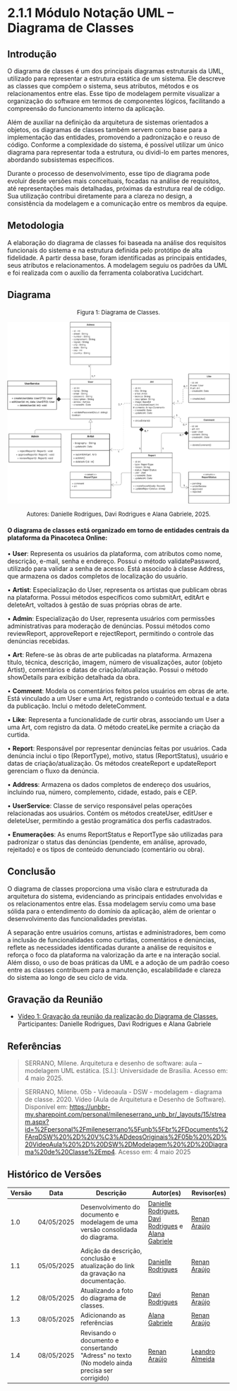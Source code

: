 # 2.1.1 Módulo Notação UML – Diagrama de Classes

## Introdução

O diagrama de classes é um dos principais diagramas estruturais da UML, utilizado para representar a estrutura estática de um sistema. Ele descreve as classes que compõem o sistema, seus atributos, métodos e os relacionamentos entre elas. Esse tipo de modelagem permite visualizar a organização do software em termos de componentes lógicos, facilitando a compreensão do funcionamento interno da aplicação.

Além de auxiliar na definição da arquitetura de sistemas orientados a objetos, os diagramas de classes também servem como base para a implementação das entidades, promovendo a padronização e o reuso de código. Conforme a complexidade do sistema, é possível utilizar um único diagrama para representar toda a estrutura, ou dividi-lo em partes menores, abordando subsistemas específicos.

Durante o processo de desenvolvimento, esse tipo de diagrama pode evoluir desde versões mais conceituais, focadas na análise de requisitos, até representações mais detalhadas, próximas da estrutura real de código. Sua utilização contribui diretamente para a clareza no design, a consistência da modelagem e a comunicação entre os membros da equipe.

## Metodologia

A elaboração do diagrama de classes foi baseada na análise dos requisitos funcionais do sistema e na estrutura definida pelo protótipo de alta fidelidade. A partir dessa base, foram identificadas as principais entidades, seus atributos e relacionamentos. A modelagem seguiu os padrões da UML e foi realizada com o auxílio da ferramenta colaborativa Lucidchart.

## Diagrama

<font size="2"><p style="text-align: center">Figura 1: Diagrama de Classes.</p></font>
![DiagramaV1](assets/diagrams/Classe%20UML.png)
<font size="2"><p style="text-align: center">Autores: Danielle Rodrigues, Davi Rodrigues e Alana Gabriele, 2025.</p></font>

#### O diagrama de classes está organizado em torno de entidades centrais da plataforma da Pinacoteca Online:

• **User**: Representa os usuários da plataforma, com atributos como nome, descrição, e-mail, senha e endereço. Possui o método validatePassword, utilizado para validar a senha de acesso. Está associado à classe Address, que armazena os dados completos de localização do usuário.

• **Artist**: Especialização do User, representa os artistas que publicam obras na plataforma. Possui métodos específicos como submitArt, editArt e deleteArt, voltados à gestão de suas próprias obras de arte.

• **Admin**: Especialização do User, representa usuários com permissões administrativas para moderação de denúncias. Possui métodos como reviewReport, approveReport e rejectReport, permitindo o controle das denúncias recebidas.

• **Art**: Refere-se às obras de arte publicadas na plataforma. Armazena título, técnica, descrição, imagem, número de visualizações, autor (objeto Artist), comentários e datas de criação/atualização. Possui o método showDetails para exibição detalhada da obra.

• **Comment**: Modela os comentários feitos pelos usuários em obras de arte. Está vinculado a um User e uma Art, registrando o conteúdo textual e a data da publicação. Inclui o método deleteComment.

• **Like**: Representa a funcionalidade de curtir obras, associando um User a uma Art, com registro da data. O método createLike permite a criação da curtida.

• **Report**: Responsável por representar denúncias feitas por usuários. Cada denúncia inclui o tipo (ReportType), motivo, status (ReportStatus), usuário e datas de criação/atualização. Os métodos createReport e updateReport gerenciam o fluxo da denúncia.

• **Address**: Armazena os dados completos de endereço dos usuários, incluindo rua, número, complemento, cidade, estado, país e CEP.

• **UserService**: Classe de serviço responsável pelas operações relacionadas aos usuários. Contém os métodos createUser, editUser e deleteUser, permitindo a gestão programática dos perfis cadastrados.

• **Enumerações**: As enums ReportStatus e ReportType são utilizadas para padronizar o status das denúncias (pendente, em análise, aprovado, rejeitado) e os tipos de conteúdo denunciado (comentário ou obra).

## Conclusão

O diagrama de classes proporciona uma visão clara e estruturada da arquitetura do sistema, evidenciando as principais entidades envolvidas e os relacionamentos entre elas. Essa modelagem serviu como uma base sólida para o entendimento do domínio da aplicação, além de orientar o desenvolvimento das funcionalidades previstas.

A separação entre usuários comuns, artistas e administradores, bem como a inclusão de funcionalidades como curtidas, comentários e denúncias, reflete as necessidades identificadas durante a análise de requisitos e reforça o foco da plataforma na valorização da arte e na interação social. Além disso, o uso de boas práticas da UML e a adoção de um padrão coeso entre as classes contribuem para a manutenção, escalabilidade e clareza do sistema ao longo de seu ciclo de vida.

## Gravação da Reunião

- [Vídeo 1: Gravação da reunião da realização do Diagrama de Classes.](https://drive.google.com/file/d/1Mgnb5POQBL-YGM_moiSob5H4-NMkT112/view?usp=drive_link)</br>
  Participantes: Danielle Rodrigues, Davi Rodrigues e Alana Gabriele

## Referências

> SERRANO, Milene. Arquitetura e desenho de software: aula – modelagem UML estática. [S.l.]: Universidade de Brasília. Acesso em: 4 maio 2025.

> SERRANO, Milene. 05b - Videoaula - DSW - modelagem - diagrama de classe. 2020. Vídeo (Aula de Arquitetura e Desenho de Software). Disponível em: https://unbbr-my.sharepoint.com/personal/mileneserrano_unb_br/_layouts/15/stream.aspx?id=%2Fpersonal%2Fmileneserrano%5Funb%5Fbr%2FDocuments%2FArqDSW%20%2D%20V%C3%ADdeosOriginais%2F05b%20%2D%20VideoAula%20%2D%20DSW%2DModelagem%20%2D%20Diagrama%20de%20Classe%2Emp4. Acesso em: 4 maio 2025

## Histórico de Versões

| Versão | Data       | Descrição                                                                                     | Autor(es)                                                                                                                                              | Revisor(es)                                   |
| ------ | ---------- | --------------------------------------------------------------------------------------------- | ------------------------------------------------------------------------------------------------------------------------------------------------------ | --------------------------------------------- |
| 1.0    | 04/05/2025 | Desenvolvimento do documento e modelagem de uma versão consolidada do diagrama.               | [Danielle Rodrigues](https://github.com/Danizelle), [Davi Rodrigues](https://github.com/DaviRogs) e [Alana Gabriele](https://github.com/alanagabriele) | [Renan Araújo](https://github.com/renantfm4)  |
| 1.1    | 05/05/2025 | Adição da descrição, conclusão e atualização do link da gravação na documentação.             | [Danielle Rodrigues](https://github.com/Danizelle)                                                                                                     | [Renan Araújo](https://github.com/renantfm4)  |
| 1.2    | 08/05/2025 | Atualizando a foto do diagrama de classes.                                                    | [Davi Rodrigues](https://github.com/DaviRogs)                                                                                                          | [Renan Araújo](https://github.com/renantfm4)  |
| 1.3    | 08/05/2025 | Adicionando as referências                                                                    | [Alana Gabriele](https://github.com/alanagabriele)                                                                                                     | [Renan Araújo](https://github.com/renantfm4)  |
| 1.4    | 08/05/2025 | Revisando o documento e consertando "Adress" no texto (No modelo ainda precisa ser corrigido) | [Renan Araújo](https://github.com/renantfm4)                                                                                                           | [Leandro Almeida](https://github.com/LeanArs) |
